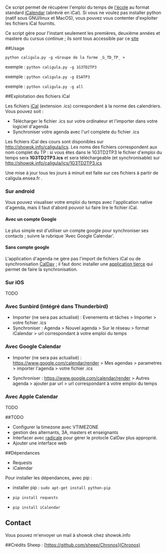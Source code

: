 Ce script permet de récupérer l'emploi du temps de [l'école](http://caligula.ensea.fr) au format standard [iCalendar](http://fr.wikipedia.org/wiki/ICalendar) (abrévié en iCal). Si vous ne voulez pas installer python (natif sous GNU/linux et MacOS), vous pouvez vous contenter d'exploiter les fichiers iCal fournits.

Ce script gère pour l'instant seulement les premières, deuxième années et mastere du cursus continue ; ils sont tous accessible par ce [site](http://showok.info/caligula)



##Usage


`python caligula.py -g <Groupe de la forme _G_TD_TP_ > `

exemple : `python caligula.py -g 1G3TD2TP3`

exemple : `python caligula.py -g ESATP3`

exemple : `python caligula.py -g all`


##Exploitation des fichiers iCal

Les fichiers [iCal](http://en.wikipedia.org/wiki/ICalendar) (extension .ics) correspondent à la norme des calendriers. Vous pouvez soit :
* Télécharger le fichier .ics sur votre ordinateur et l'importer dans votre logiciel d'agenda
* Synchroniser votre agenda avec l'url complete du fichier .ics

Les fichiers iCal des cours sont disponibles sur http://showok.info/caligula/ics. Les noms des fichiers correspondent aux nom complet du TP : si vous êtes dans le 1G3TD2TP3 le fichier d'emploi du temps sera **1G3TD2TP3.ics** et sera téléchargeable (et synchronisable) sur http://showok.info/caligula/ics/1G3TD2TP3.ics

Une mise à jour tous les jours à minuit est faite sur ces fichiers à partir de caligula.ensea.fr .

### Sur android

Vous pouvez visualiser votre emploi du temps avec l'application native d'agenda, mais il faut d'abord pouvoir lui faire lire le fichier iCal.

#### Avec un compte Google

Le plus simple est d'utiliser un compte google pour synchroniser ses contacts ; suivre la rubrique 'Avec Google Calendar'.

#### Sans compte google

L'application d'agenda ne gère pas l'import de fichiers iCal ou de synchronisation [CalDav](http://fr.wikipedia.org/wiki/CalDAV) ; il faut donc installer une [application tierce](https://play.google.com/store/apps/details?id=org.kc.and.ical&hl=fr) qui permet de faire la synchronisation.

### Sur iOS

TODO

### Avec Sunbird (intégré dans Thunderbird)

* Importer (ne sera pas actualisé) : Evenements et tâches > Importer > votre fichier .ics 
* Synchroniser : Agenda > Nouvel agenda > Sur le réseau > format iCalendar > url correspondant à votre emploi du temps

### Avec Google Calendar

* Importer (ne sera pas actualisé) :  https://www.google.com/calendar/render > Mes agendas > parametres > importer l'agenda > votre fichier .ics 

* Synchroniser : https://www.google.com/calendar/render > Autres agenda > ajouter par url > url correspondant à votre emploi du temps

### Avec Apple Calendar

TODO

##TODO

* Configurer la timezone avec VTIMEZONE 
* gestion des alternants, 3A, masters et enseignants
* Interfacer avec [radicale](http://radicale.org/) pour gérer le protocle CalDav plus approprié.
* Ajouter une interface web



##Dépendances

* Requests 
* iCalendar

Pour installer les dépendances, avec pip :

* installer pip : `sudo apt-get install python-pip`

* `pip install requests`

* `pip install iCalendar`

## Contact 

Vous pouvez m'envoyer un mail à showok chez showok.info

##Crédits
Sheep : [https://github.com/sheep/Chronos](Chronos)

